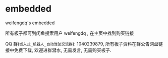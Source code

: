 # embedded
weifengdq's embedded

所有板子都可到闲鱼搜索用户 weifengdq , 在主页中找到购买链接

QQ 群(`嵌入式_机器人_自动驾驶交流群`): 1040239879, 所有板子资料在群公告网盘链接中免费下载, 欢迎进群潜水, 无需发言, 无需购买板子.
